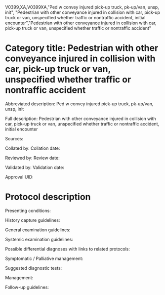 V0399,XA,V0399XA,"Ped w convey injured pick-up truck, pk-up/van, unsp, init", "Pedestrian with other conveyance injured in collision with car, pick-up truck or van, unspecified whether traffic or nontraffic accident, initial encounter","Pedestrian with other conveyance injured in collision with car, pick-up truck or van, unspecified whether traffic or nontraffic accident"
# Category title: Pedestrian with other conveyance injured in collision with car, pick-up truck or van, unspecified whether traffic or nontraffic accident

Abbreviated description: Ped w convey injured pick-up truck, pk-up/van, unsp, init

Full description: Pedestrian with other conveyance injured in collision with car, pick-up truck or van, unspecified whether traffic or nontraffic accident, initial encounter

Sources:

Collated by:
Collation date:

Reviewed by:
Review date:

Validated by:
Validation date:

Approval UID:

# Protocol description

Presenting conditions:

History capture guidelines:

General examination guidelines:

Systemic examination guidelines:

Possible differential diagnoses with links to related protocols:

Symptomatic / Palliative management:

Suggested diagnostic tests:

Management:

Follow-up guidelines:

